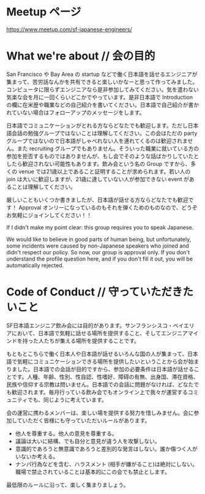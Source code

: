 # Meetup ページ

https://www.meetup.com/sf-japanese-engineers/

# What we're about // 会の目的

San Francisco や Bay Area の startup などで働く日本語を話せるエンジニアが集まって、苦労話なんかを共有できると楽しいかなーと思って作ってみました。コンピュータに限らずエンジニアなら是非参加してみてください。気を遣わない気楽な会を月に一回くらいどこかでやっています。是非日本語で Introduction の欄に在米歴や職業などの自己紹介を書いてください。日本語で自己紹介が書かれていない場合はフォローアップのメッセージをします。

日本語でコミュニケーションがとれる方ならどなたでも歓迎します。ただし日本語会話の勉強グループではないことは理解してください。この会はただの party グループではないので日本語がしゃべれない人を連れてくるのは歓迎されません。また recruiting グループでもありません。そういった職業に就いている方の参加を拒否するものではありませんが、もし会でそのような話ばかりしていたとしたら歓迎されない可能性もあります。飲み会という名の Group ですから、多くの venue では21歳以上であること証明することが求められます。若い人の join は大いに歓迎しますが、21歳に達していない人が参加できない event があることは理解してください。

厳しいこともいくつか書きましたが、日本語が話せる方ならどなたでも歓迎です！ Approval オンリーになっているのもそれを弾くためのものなので、どうぞお気軽にジョインしてください！！

If I didn't make my point clear: this group requires you to speak Japanese.

We would like to believe in good parts of human being, but unfortunately, some incidents were caused by non-Japanese speakers who joined and didn't respect our policy. So now, our group is approval only. If you don't understand the profile question here, and if you don't fill it out, you will be automatically rejected.

# Code of Conduct // 守っていただきたいこと

SF日本語エンジニア飲み会には目的があります。サンフランシスコ・ベイエリアにおいて、日本語で気軽に話せる場所を提供すること、そしてエンジニアマインドを持った人たちが集える場所を提供することです。

もともとこちらで働く日本人や日本語が話せるいろんな国の人が集まって、日本語で気軽にコミュニケーションできる場所を提供したいということから会が始まりました。日本語での会話が目的ですから、参加の必要条件は日本語が話せることです。人種、年齢、性別、性自認、性嗜好、障碍の有無、出身国、滞在資格、民族や信仰する宗教は問いません。日本語での会話に問題がなければ、どなたでも歓迎されます。毎月行っている飲み会でもオンライン上で我々が運営するコミュニティでも、同じように考えています。

会の運営に携わるメンバーは、楽しい場を提供する努力を惜しみません。会に参加していただく皆様にも守っていただいルールがあります。

- 他人を尊重する。他人の意見を尊重する。
- 議論は大いに結構、でも自分と意見が違う人を攻撃しない。
- 意識的であろうと無意識であろうと差別的な発言はしない。誰か傷つく人がいないか考える。
- ナンパ行為などを含む、ハラスメント (相手が嫌がること)は絶対にしない。職場で禁止されていることは基本的にこの会でも禁止とします。

最低限のルールに沿って、楽しく集まりましょう。
